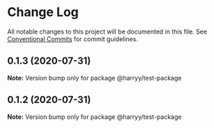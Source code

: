 # Change Log

All notable changes to this project will be documented in this file.
See [Conventional Commits](https://conventionalcommits.org) for commit guidelines.

## 0.1.3 (2020-07-31)

**Note:** Version bump only for package @harryy/test-package





## 0.1.2 (2020-07-31)

**Note:** Version bump only for package @harryy/test-package
